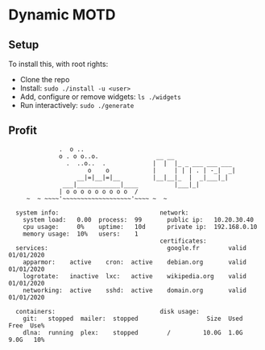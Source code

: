 # Dynamic MOTD

## Setup

To install this, with root rights:

* Clone the repo
* Install: `sudo ./install -u <user>`
* Add, configure or remove widgets: `ls ./widgets`
* Run interactively: `sudo ./generate`

## Profit

```
              .  o ..
              o . o o..o.                __ __
                .  ..o..  .             |  |  |_ _ ___ ___ ___
                      o    o            |     | | | . | -_|  _|
                   __|=|__|=|__         |__|__|_  |  _|___|_|
               ___|____________|____          |___|_|
              | o o o o o o o o o  /
     ~  ~ ~~~~'~~~~~~~~~~~~~~~~~~~'~~~~ ~  ~

  system info:                            network:
    system load:   0.00  process:  99       public ip:   10.20.30.40
    cpu usage:     0%    uptime:   10d      private ip:  192.168.0.10
    memory usage:  10%   users:    1
                                          certificates:
  services:                                 google.fr        valid  01/01/2020
    apparmor:    active    cron:  active    debian.org       valid  01/01/2020
    logrotate:   inactive  lxc:   active    wikipedia.org    valid  01/01/2020
    networking:  active    sshd:  active    domain.org       valid  01/01/2020

  containers:                             disk usage:
    git:   stopped  mailer:  stopped                   Size  Used  Free  Use%
    dlna:  running  plex:    stopped        /         10.0G  1.0G  9.0G   10%
```
